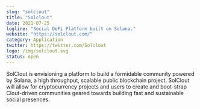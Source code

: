 ```yaml
---
slug: "solclout"
title: "Solclout"
date: 2021-07-25
logline: "Social DeFi Platform built on Solana."
website: "https://solclout.com/"
category: Application
twitter: https://twitter.com/Solclout
logo: /img/solclout.svg
status: open
---
```


SolClout is envisioning a platform to build a formidable community powered by Solana, a high throughput, scalable public blockchain project. SolClout will allow for cryptocurrency projects and users to create and boot-strap Clout-driven communities geared towards building fast and sustainable social presences.
